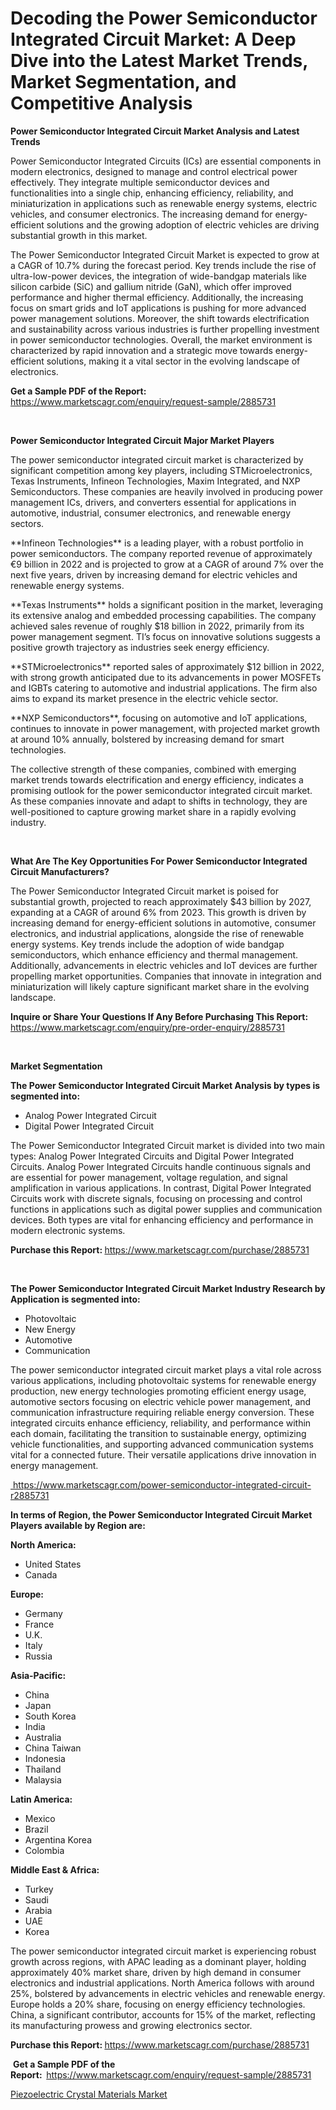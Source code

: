 <p><h1>Decoding the Power Semiconductor Integrated Circuit Market: A Deep Dive into the Latest Market Trends, Market Segmentation, and Competitive Analysis</h1></p><p><strong>Power Semiconductor Integrated Circuit Market Analysis and Latest Trends</strong></p>
<p><p>Power Semiconductor Integrated Circuits (ICs) are essential components in modern electronics, designed to manage and control electrical power effectively. They integrate multiple semiconductor devices and functionalities into a single chip, enhancing efficiency, reliability, and miniaturization in applications such as renewable energy systems, electric vehicles, and consumer electronics. The increasing demand for energy-efficient solutions and the growing adoption of electric vehicles are driving substantial growth in this market.</p><p>The Power Semiconductor Integrated Circuit Market is expected to grow at a CAGR of 10.7% during the forecast period. Key trends include the rise of ultra-low-power devices, the integration of wide-bandgap materials like silicon carbide (SiC) and gallium nitride (GaN), which offer improved performance and higher thermal efficiency. Additionally, the increasing focus on smart grids and IoT applications is pushing for more advanced power management solutions. Moreover, the shift towards electrification and sustainability across various industries is further propelling investment in power semiconductor technologies. Overall, the market environment is characterized by rapid innovation and a strategic move towards energy-efficient solutions, making it a vital sector in the evolving landscape of electronics.</p></p>
<p><strong>Get a Sample PDF of the Report:&nbsp;</strong> <a href="https://www.marketscagr.com/enquiry/request-sample/2885731?utm_campaign=2039&utm_medium=2&utm_source=Github&utm_content=ia&utm_term=13032025&utm_id=power-semiconductor-integrated-circuit">https://www.marketscagr.com/enquiry/request-sample/2885731</a></p>
<p>&nbsp;</p>
<p><strong>Power Semiconductor Integrated Circuit Major Market Players</strong></p>
<p><p>The power semiconductor integrated circuit market is characterized by significant competition among key players, including STMicroelectronics, Texas Instruments, Infineon Technologies, Maxim Integrated, and NXP Semiconductors. These companies are heavily involved in producing power management ICs, drivers, and converters essential for applications in automotive, industrial, consumer electronics, and renewable energy sectors.</p><p>**Infineon Technologies** is a leading player, with a robust portfolio in power semiconductors. The company reported revenue of approximately €9 billion in 2022 and is projected to grow at a CAGR of around 7% over the next five years, driven by increasing demand for electric vehicles and renewable energy systems.</p><p>**Texas Instruments** holds a significant position in the market, leveraging its extensive analog and embedded processing capabilities. The company achieved sales revenue of roughly $18 billion in 2022, primarily from its power management segment. TI’s focus on innovative solutions suggests a positive growth trajectory as industries seek energy efficiency.</p><p>**STMicroelectronics** reported sales of approximately $12 billion in 2022, with strong growth anticipated due to its advancements in power MOSFETs and IGBTs catering to automotive and industrial applications. The firm also aims to expand its market presence in the electric vehicle sector.</p><p>**NXP Semiconductors**, focusing on automotive and IoT applications, continues to innovate in power management, with projected market growth at around 10% annually, bolstered by increasing demand for smart technologies.</p><p>The collective strength of these companies, combined with emerging market trends towards electrification and energy efficiency, indicates a promising outlook for the power semiconductor integrated circuit market. As these companies innovate and adapt to shifts in technology, they are well-positioned to capture growing market share in a rapidly evolving industry.</p></p>
<p>&nbsp;</p>
<p><strong>What Are The Key Opportunities For Power Semiconductor Integrated Circuit Manufacturers?</strong></p>
<p><p>The Power Semiconductor Integrated Circuit market is poised for substantial growth, projected to reach approximately $43 billion by 2027, expanding at a CAGR of around 6% from 2023. This growth is driven by increasing demand for energy-efficient solutions in automotive, consumer electronics, and industrial applications, alongside the rise of renewable energy systems. Key trends include the adoption of wide bandgap semiconductors, which enhance efficiency and thermal management. Additionally, advancements in electric vehicles and IoT devices are further propelling market opportunities. Companies that innovate in integration and miniaturization will likely capture significant market share in the evolving landscape.</p></p>
<p><strong>Inquire or Share Your Questions If Any Before Purchasing This Report:</strong> <a href="https://www.marketscagr.com/enquiry/pre-order-enquiry/2885731?utm_campaign=2039&utm_medium=2&utm_source=Github&utm_content=ia&utm_term=13032025&utm_id=power-semiconductor-integrated-circuit">https://www.marketscagr.com/enquiry/pre-order-enquiry/2885731</a></p>
<p>&nbsp;</p>
<p><strong>Market Segmentation</strong></p>
<p><strong>The Power Semiconductor Integrated Circuit Market Analysis by types is segmented into:</strong></p>
<p><ul><li>Analog Power Integrated Circuit</li><li>Digital Power Integrated Circuit</li></ul></p>
<p><p>The Power Semiconductor Integrated Circuit market is divided into two main types: Analog Power Integrated Circuits and Digital Power Integrated Circuits. Analog Power Integrated Circuits handle continuous signals and are essential for power management, voltage regulation, and signal amplification in various applications. In contrast, Digital Power Integrated Circuits work with discrete signals, focusing on processing and control functions in applications such as digital power supplies and communication devices. Both types are vital for enhancing efficiency and performance in modern electronic systems.</p></p>
<p><strong>Purchase this Report:&nbsp;</strong><a href="https://www.marketscagr.com/purchase/2885731?utm_campaign=2039&utm_medium=2&utm_source=Github&utm_content=ia&utm_term=13032025&utm_id=power-semiconductor-integrated-circuit">https://www.marketscagr.com/purchase/2885731</a></p>
<p>&nbsp;</p>
<p><strong>The Power Semiconductor Integrated Circuit Market Industry Research by Application is segmented into:</strong></p>
<p><ul><li>Photovoltaic</li><li>New Energy</li><li>Automotive</li><li>Communication</li></ul></p>
<p><p>The power semiconductor integrated circuit market plays a vital role across various applications, including photovoltaic systems for renewable energy production, new energy technologies promoting efficient energy usage, automotive sectors focusing on electric vehicle power management, and communication infrastructure requiring reliable energy conversion. These integrated circuits enhance efficiency, reliability, and performance within each domain, facilitating the transition to sustainable energy, optimizing vehicle functionalities, and supporting advanced communication systems vital for a connected future. Their versatile applications drive innovation in energy management.</p></p>
<p><a href="https://www.marketscagr.com/power-semiconductor-integrated-circuit-r2885731?utm_campaign=2039&utm_medium=2&utm_source=Github&utm_content=ia&utm_term=13032025&utm_id=power-semiconductor-integrated-circuit">&nbsp;https://www.marketscagr.com/power-semiconductor-integrated-circuit-r2885731</a></p>
<p><strong>In terms of Region, the Power Semiconductor Integrated Circuit Market Players available by Region are:</strong></p>
<p>
    <p> <strong> North America: </strong>
        <ul>
            <li>United States</li>
            <li>Canada</li>
        </ul>
        </p> 
    <p> <strong> Europe: </strong>
        <ul>
            <li>Germany</li>
            <li>France</li>
            <li>U.K.</li>
            <li>Italy</li>
            <li>Russia</li>
        </ul>
        </p> 
    <p> <strong> Asia-Pacific: </strong>
        <ul>
            <li>China</li>
            <li>Japan</li>
            <li>South Korea</li>
            <li>India</li>
            <li>Australia</li>
            <li>China Taiwan</li>
            <li>Indonesia</li>
            <li>Thailand</li>
            <li>Malaysia</li>
        </ul>
        </p> 
    <p> <strong> Latin America: </strong>
        <ul>
            <li>Mexico</li>
            <li>Brazil</li>
            <li>Argentina Korea</li>
            <li>Colombia</li>
        </ul>
        </p> 
    <p> <strong> Middle East & Africa: </strong>
        <ul>
            <li>Turkey</li>
            <li>Saudi</li>
            <li>Arabia</li>
            <li>UAE</li>
            <li>Korea</li>
        </ul>
    </p>
    </p>
<p><p>The power semiconductor integrated circuit market is experiencing robust growth across regions, with APAC leading as a dominant player, holding approximately 40% market share, driven by high demand in consumer electronics and industrial applications. North America follows with around 25%, bolstered by advancements in electric vehicles and renewable energy. Europe holds a 20% share, focusing on energy efficiency technologies. China, a significant contributor, accounts for 15% of the market, reflecting its manufacturing prowess and growing electronics sector.</p></p>
<p><strong>Purchase this Report: </strong><a href="https://www.marketscagr.com/purchase/2885731?utm_campaign=2039&utm_medium=2&utm_source=Github&utm_content=ia&utm_term=13032025&utm_id=power-semiconductor-integrated-circuit">https://www.marketscagr.com/purchase/2885731</a></p>
<p>&nbsp;<strong>Get a Sample PDF of the Report:&nbsp;&nbsp;</strong><a href="https://www.marketscagr.com/enquiry/request-sample/2885731?utm_campaign=2039&utm_medium=2&utm_source=Github&utm_content=ia&utm_term=13032025&utm_id=power-semiconductor-integrated-circuit">https://www.marketscagr.com/enquiry/request-sample/2885731</a></p>
<p><strong></strong></p>
<p><p><a href="https://github.com/SamiaChowdhury801/Market-Research-Report-List-2/blob/main/piezoelectric-crystal-materials-market.md?utm_campaign=2039&utm_medium=2&utm_source=Github&utm_content=ia&utm_term=13032025&utm_id=power-semiconductor-integrated-circuit">Piezoelectric Crystal Materials Market</a></p></p>